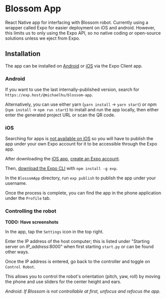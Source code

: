 # Blossom App
React Native app for interfacing with Blossom robot. Currently using a wrapper called Expo for easier deployment on iOS and android. However, this limits us to only using the Expo API, so no native coding or open-source solutions unless we eject from Expo.

## Installation
The app can be installed on [Android](https://play.google.com/store/apps/details?id=host.exp.exponent) or [iOS](https://itunes.apple.com/us/app/expo-client/id982107779?mt=8) via the Expo Client app.

### Android
If you want to use the last internally-published version, search for `https://exp.host/@michaelhu/blossom-app`. 

Alternatively, you can use either yarn (`yarn install` -> `yarn start`) or npm (`npm install` -> `npm run start`) to install and run the app locally, then either enter the generated project URL or scan the QR code.

### iOS
Searching for apps is [not available on iOS](https://blog.expo.io/upcoming-limitations-to-ios-expo-client-8076d01aee1a) so you will have to publish the app under your own Expo account for it to be accessible through the Expo app.

After downloading the [iOS app](https://itunes.apple.com/us/app/expo-client/id982107779?mt=8), [create an Expo account](https://expo.io/).

Then, [download the Expo CLI](https://github.com/expo/exp) with `npm install -g exp`.

In the `BlossomApp` directory, run `exp publish` to publish the app under your username.

Once the process is complete, you can find the app in the phone application under the `Profile` tab.

### Controlling the robot
**TODO: Have screenshots**

In the app, tap the `Settings` icon in the top right.

Enter the IP address of the host computer; this is listed under "Starting server on *IP_address*:8000" when first starting `start.py` or can be found other ways.

Once the IP address is entered, go back to the controller and toggle on `Control Robot`.

This allows you to control the robot's orientation (pitch, yaw, roll) by moving the phone and use sliders for the center height and ears.

_Android: If Blossom is not controllable at first, unfocus and refocus the app._
